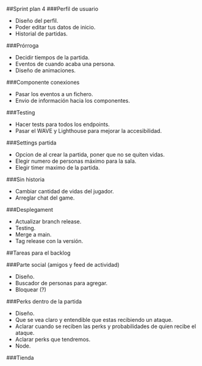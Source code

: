 ##Sprint plan 4
###Perfil de usuario
- Diseño del perfil.
- Poder editar tus datos de inicio.
- Historial de partidas.

###Prórroga
- Decidir tiempos de la partida.
- Eventos de cuando acaba una persona.
- Diseño de animaciones.

###Componente conexiones
- Pasar los eventos a un fichero.
- Envio de información hacia los componentes.

###Testing
- Hacer tests para todos los endpoints.
- Pasar el WAVE y Lighthouse para mejorar la accesibilidad.

###Settings partida
- Opcion de al crear la partida, poner que no se quiten vidas.
- Elegir numero de personas máximo para la sala.
- Elegir timer maximo de la partida.

###Sin historia
- Cambiar cantidad de vidas del jugador.
- Arreglar chat del game.

###Desplegament
- Actualizar branch release.
- Testing.
- Merge a main.
- Tag release con la versión.

##Tareas para el backlog

###Parte social (amigos y feed de actividad)
- Diseño.
- Buscador de personas para agregar.
- Bloquear (?)

###Perks dentro de la partida
- Diseño.
- Que se vea claro y entendible que estas recibiendo un ataque.
- Aclarar cuando se reciben las perks y probabilidades de quien recibe el ataque.
- Aclarar perks que tendremos.
- Node.

###Tienda
